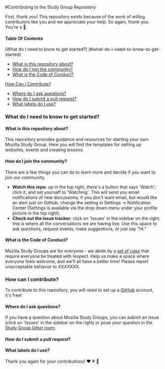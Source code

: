 #Contributing to the Study Group Repository

First, thank you! This repository exists because of the work of willing contributors like you and we appreciate your help. So again, thank you. You're a :star2:.

#### Table Of Contents
[What do I need to know to get started?] (#what-do-i-need-to-know-to-get-started)
  * [What is this repository about?](#what-is-this-repository-about)
  * [How do I join the community?](#how-do-i-join-the-community)
  * [What is the Code of Conduct?](#what-is-the-code-of-conduct)

[How Can I Contribute?](#how-can-i-contribute)
  * [Where do I ask questions?](#where-do-i-ask-questions)
  * [How do I submit a pull request?](#how-do-i-submit-a-pull-request)
  * [What labels do I use?](#what-labels-do-i-use)

### What do I need to know to get started?

#### What is this repository about?

This repository provides guidance and resources for starting your own Mozilla Study Group.  Here you will find the templates for setting up websites, events and creating lessons.

#### How do I join the community?

There are a few things you can do to learn more and decide if you want to join our community.
- **Watch this repo:** up in the top right, there's a button that says 'Watch'; click it, and set yourself to 'Watching'. This will send you email notifications of new discussions; if you don't want email, but would like an alert just on GitHub, change the setting in Settings -> Notification Center (Settings is available via the drop down menu under your profile picture in the top right).
- **Check out the issue tracker:** click on 'Issues' in the sidebar on the right; this is where all the conversations we are having live. Use this space to ask questions, request events, make suggestions, or just say "Hi."

#### What is the Code of Conduct?

Mozilla Study Groups are for everyone - we abide by a [set of rules](https://www.mozillascience.org/code-of-conduct/) that require everyone be treated with respect. Help us make a space where everyone feels welcome, and we'll all have a better time!  Please report unacceptable behavior to XXXXXXX.

### How can I contribute?

To contribute to this repository, you will need to set up a [GitHub](https://github.com/) account, it's free!

#### Where do I ask questions?
If you have a question about Mozilla Study Groups, you can submit an issue (click on 'Issues' in the sidebar on the right) or pose your question in the [Study Group Gitter room](https://gitter.im/mozillascience/studyGroup).

#### How do I submit a pull request?

#### What labels do I use?

Thank you again for your contributions! :heart: :heartpulse: :revolving_hearts:
